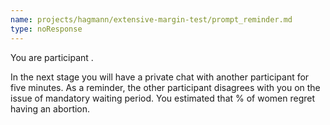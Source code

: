 ```yaml
---
name: projects/hagmann/extensive-margin-test/prompt_reminder.md
type: noResponse
---
```


You are participant <Display reference="game.treatment.name" />.
 
In the next stage you will have a private chat with another participant for five minutes. As a reminder, the other participant disagrees with you on the issue of mandatory waiting period. You estimated that <Display reference="prompt.projects/hagmann/extensive-margin-test/regret_bonus_survey.md.value" />% of women regret having an abortion. 